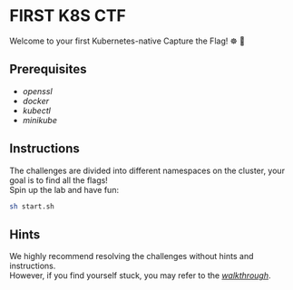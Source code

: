 # FIRST K8S CTF  
Welcome to your first Kubernetes-native Capture the Flag! ☸ 🏴


## Prerequisites  
- *openssl*
- *docker*
- *kubectl*
- *minikube*

## Instructions
The challenges are divided into different namespaces on the cluster, your goal is to find all the flags!  
Spin up the lab and have fun:  
```bash
sh start.sh
```  

## Hints

We highly recommend resolving the challenges without hints and instructions.  
However, if you find yourself stuck, you may refer to the [*walkthrough*](./walkthrough.md).  

